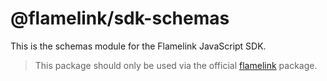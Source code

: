 # @flamelink/sdk-schemas

This is the schemas module for the Flamelink JavaScript SDK.

> This package should only be used via the official [flamelink](https://www.npmjs.com/package/flamelink) package.
